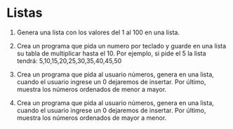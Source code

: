 # Listas

1. Genera una lista con los valores del 1 al 100 en una lista.

2. Crea un programa que pida un numero por teclado y guarde en una lista su tabla de multiplicar hasta el 10. Por ejemplo, si pide el 5 la lista tendrá: 5,10,15,20,25,30,35,40,45,50

3. Crea un programa que pida al usuario números, genera en una lista, cuando el usuario ingrese un 0 dejaremos de insertar. Por último, muestra los números ordenados de menor a mayor.

4. Crea un programa que pida al usuario números, genera en una lista, cuando el usuario ingrese un 0 dejaremos de insertar. Por último, muestra los números ordenados de mayor a menor.